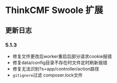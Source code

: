 ThinkCMF Swoole 扩展
===============

## 更新日志

### 5.1.3
* 修复文件更改后worker重启后部分请求cookie报错
* 修复data/config目录不存在时文件定时刷新报错
* 修复无法识别?s=app/controller/action路径
* `gitignore`过滤 composer.lock文件

